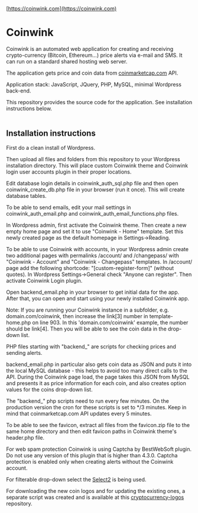 [https://coinwink.com](https://coinwink.com)

# Coinwink

Coinwink is an automated web application for creating and receiving crypto-currency (Bitcoin, Ethereum...) price alerts via e-mail and SMS. It can run on a standard shared hosting web server.

The application gets price and coin data from [coinmarketcap.com](http://coinmarketcap.com/) API.

Application stack: JavaScript, JQuery, PHP, MySQL, minimal Wordpress back-end.

This repository provides the source code for the application. See installation instructions below.
<br>
<br>
## Installation instructions

First do a clean install of Wordpress.

Then upload all files and folders from this repository to your Wordpress installation directory. This will place custom Coinwink theme and Coinwink login user accounts plugin in their proper locations.

Edit database login details in coinwink_auth_sql.php file and then open coinwink_create_db.php file in your browser (run it once). This will create database tables.

To be able to send emails, edit your mail settings in coinwink_auth_email.php and coinwink_auth_email_functions.php files.

In Wordpress admin, first activate the Coinwink theme. Then create a new empty home page and set it to use "Coinwink - Home" template. Set this newly created page as the default homepage in Settings->Reading. 

To be able to use Coinwink with accounts, in your Wordpress admin create two additional pages with permalinks /account/ and /changepass/ with "Coinwink - Account" and "Coinwink - Changepass" templates. In /account/ page add the following shortcode: "[custom-register-form]" (without quotes). In Wordpress Settings->General check "Anyone can register". Then activate Coinwink Login plugin. 

Open backend_email.php in your browser to get initial data for the app. After that, you can open and start using your newly installed Coinwink app.

Note: If you are running your Coinwink instance in a subfolder, e.g. domain.com/coinwink, then increase the link[3] number in template-home.php on line 903. In this 'domain.com/coinwink' example, the number should be link[4]. Then you will be able to see the coin data in the drop-down list.

PHP files starting with "backend_" are scripts for checking prices and sending alerts.

backend_email.php in particular also gets coin data as JSON and puts it into the local MySQL database - this helps to avoid too many direct calls to the API. During the Coinwink page load, the page takes this JSON from MySQL and presents it as price information for each coin, and also creates option values for the coins drop-down list.

The "backend_" php scripts need to run every few minutes. On the production version the cron for these scripts is set to */3 minutes. Keep in mind that coinmarketcap.com API updates every 5 minutes.

To be able to see the favicon, extract all files from the favicon.zip file to the same home directory and then edit favicon paths in Coinwink theme's header.php file.

For web spam protection Coinwink is using Captcha by BestWebSoft plugin. Do not use any version of this plugin that is higher than 4.3.0. Captcha protection is enabled only when creating alerts without the Coinwink account.

For filterable drop-down select the [Select2](https://select2.github.io/) is being used.

For downloading the new coin logos and for updating the existing ones, a separate script was created and is available at this [cryptocurrency-logos](https://github.com/dziungles/cryptocurrency-logos) repository.
